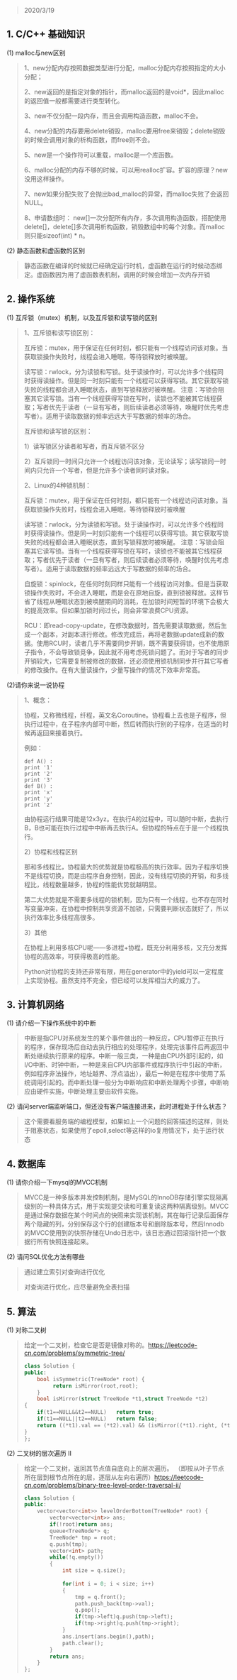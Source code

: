 > 2020/3/19 

## 1. C/C++ 基础知识
(1) malloc与new区别

> 1、new分配内存按照数据类型进行分配，malloc分配内存按照指定的大小分配；
>
> 2、new返回的是指定对象的指针，而malloc返回的是void*，因此malloc的返回值一般都需要进行类型转化。
>
> 3、new不仅分配一段内存，而且会调用构造函数，malloc不会。
>
> 4、new分配的内存要用delete销毁，malloc要用free来销毁；delete销毁的时候会调用对象的析构函数，而free则不会。
>
> 5、new是一个操作符可以重载，malloc是一个库函数。
>
> 6、malloc分配的内存不够的时候，可以用realloc扩容。扩容的原理？new没用这样操作。
>
> 7、new如果分配失败了会抛出bad_malloc的异常，而malloc失败了会返回NULL。
>
> 8、申请数组时： new[]一次分配所有内存，多次调用构造函数，搭配使用delete[]，delete[]多次调用析构函数，销毁数组中的每个对象。而malloc则只能sizeof(int) * n。

(2) 静态函数和虚函数的区别

> 静态函数在编译的时候就已经确定运行时机，虚函数在运行的时候动态绑定。虚函数因为用了虚函数表机制，调用的时候会增加一次内存开销

## 2. 操作系统
(1) 互斥锁（mutex）机制，以及互斥锁和读写锁的区别

> 1、互斥锁和读写锁区别：
>
> 互斥锁：mutex，用于保证在任何时刻，都只能有一个线程访问该对象。当获取锁操作失败时，线程会进入睡眠，等待锁释放时被唤醒。
>
> 读写锁：rwlock，分为读锁和写锁。处于读操作时，可以允许多个线程同时获得读操作。但是同一时刻只能有一个线程可以获得写锁。其它获取写锁失败的线程都会进入睡眠状态，直到写锁释放时被唤醒。 注意：写锁会阻塞其它读写锁。当有一个线程获得写锁在写时，读锁也不能被其它线程获取；写者优先于读者（一旦有写者，则后续读者必须等待，唤醒时优先考虑写者）。适用于读取数据的频率远远大于写数据的频率的场合。
>
> 互斥锁和读写锁的区别：
>
> 1）读写锁区分读者和写者，而互斥锁不区分
>
> 2）互斥锁同一时间只允许一个线程访问该对象，无论读写；读写锁同一时间内只允许一个写者，但是允许多个读者同时读对象。
>
> 2、Linux的4种锁机制：
>
> 互斥锁：mutex，用于保证在任何时刻，都只能有一个线程访问该对象。当获取锁操作失败时，线程会进入睡眠，等待锁释放时被唤醒
>
> 读写锁：rwlock，分为读锁和写锁。处于读操作时，可以允许多个线程同时获得读操作。但是同一时刻只能有一个线程可以获得写锁。其它获取写锁失败的线程都会进入睡眠状态，直到写锁释放时被唤醒。 注意：写锁会阻塞其它读写锁。当有一个线程获得写锁在写时，读锁也不能被其它线程获取；写者优先于读者（一旦有写者，则后续读者必须等待，唤醒时优先考虑写者）。适用于读取数据的频率远远大于写数据的频率的场合。
>
> 自旋锁：spinlock，在任何时刻同样只能有一个线程访问对象。但是当获取锁操作失败时，不会进入睡眠，而是会在原地自旋，直到锁被释放。这样节省了线程从睡眠状态到被唤醒期间的消耗，在加锁时间短暂的环境下会极大的提高效率。但如果加锁时间过长，则会非常浪费CPU资源。
>
> RCU：即read-copy-update，在修改数据时，首先需要读取数据，然后生成一个副本，对副本进行修改。修改完成后，再将老数据update成新的数据。使用RCU时，读者几乎不需要同步开销，既不需要获得锁，也不使用原子指令，不会导致锁竞争，因此就不用考虑死锁问题了。而对于写者的同步开销较大，它需要复制被修改的数据，还必须使用锁机制同步并行其它写者的修改操作。在有大量读操作，少量写操作的情况下效率非常高。

(2)请你来说一说协程

> 1、概念：
>
> 协程，又称微线程，纤程，英文名Coroutine。协程看上去也是子程序，但执行过程中，在子程序内部可中断，然后转而执行别的子程序，在适当的时候再返回来接着执行。
>
> 例如：
>
> ```
> def A() :
> print '1'
> print '2'
> print '3'
> def B() :
> print 'x'
> print 'y'
> print 'z'
> ```
>
> 由协程运行结果可能是12x3yz。在执行A的过程中，可以随时中断，去执行B，B也可能在执行过程中中断再去执行A。但协程的特点在于是一个线程执行。
>
> 2）协程和线程区别
>
> 那和多线程比，协程最大的优势就是协程极高的执行效率。因为子程序切换不是线程切换，而是由程序自身控制，因此，没有线程切换的开销，和多线程比，线程数量越多，协程的性能优势就越明显。
>
> 第二大优势就是不需要多线程的锁机制，因为只有一个线程，也不存在同时写变量冲突，在协程中控制共享资源不加锁，只需要判断状态就好了，所以执行效率比多线程高很多。
>
> 3）其他
>
> 在协程上利用多核CPU呢——多进程+协程，既充分利用多核，又充分发挥协程的高效率，可获得极高的性能。
>
> Python对协程的支持还非常有限，用在generator中的yield可以一定程度上实现协程。虽然支持不完全，但已经可以发挥相当大的威力了。

## 3. 计算机网络
(1)  请介绍一下操作系统中的中断

> 中断是指CPU对系统发生的某个事件做出的一种反应，CPU暂停正在执行的程序，保存现场后自动去执行相应的处理程序，处理完该事件后再返回中断处继续执行原来的程序。中断一般三类，一种是由CPU外部引起的，如I/O中断、时钟中断，一种是来自CPU内部事件或程序执行中引起的中断，例如程序非法操作，地址越界、浮点溢出），最后一种是在程序中使用了系统调用引起的。而中断处理一般分为中断响应和中断处理两个步骤，中断响应由硬件实施，中断处理主要由软件实施。

(2) 请问server端监听端口，但还没有客户端连接进来，此时进程处于什么状态？

> 这个需要看服务端的编程模型，如果如上一个问题的回答描述的这样，则处于阻塞状态，如果使用了epoll,select等这样的io复用情况下，处于运行状态

## 4. 数据库
(1) 请你介绍一下mysql的MVCC机制

> MVCC是一种多版本并发控制机制，是MySQL的InnoDB存储引擎实现隔离级别的一种具体方式，用于实现提交读和可重复读这两种隔离级别。MVCC是通过保存数据在某个时间点的快照来实现该机制，其在每行记录后面保存两个隐藏的列，分别保存这个行的创建版本号和删除版本号，然后Innodb的MVCC使用到的快照存储在Undo日志中，该日志通过回滚指针把一个数据行所有快照连接起来。

(2) 请问SQL优化方法有哪些

> 通过建立索引对查询进行优化
>
> 对查询进行优化，应尽量避免全表扫描

## 5. 算法
(1) 对称二叉树

> 给定一个二叉树，检查它是否是镜像对称的。https://leetcode-cn.com/problems/symmetric-tree/
>
> ```C++
> class Solution {
> public:
>     bool isSymmetric(TreeNode* root) {
>          return isMirror(root,root);
>     }
>     bool isMirror(struct TreeNode *t1,struct TreeNode *t2)
> {
>     if(t1==NULL&&t2==NULL)   return true;
>     if(t1==NULL||t2==NULL)   return false;
>     return ((*t1).val == (*t2).val) && (isMirror((*t1).right, (*t2).left)) && (isMirror((*t1).left, (*t2).right));
> }
> };
> 
> ```

(2) 二叉树的层次遍历 II

> 给定一个二叉树，返回其节点值自底向上的层次遍历。 （即按从叶子节点所在层到根节点所在的层，逐层从左向右遍历）https://leetcode-cn.com/problems/binary-tree-level-order-traversal-ii/
>
> ```C++
> class Solution {
> public:
>     vector<vector<int>> levelOrderBottom(TreeNode* root) {
>         vector<vector<int>> ans;
>         if(!root)return ans;
>         queue<TreeNode*> q;
>         TreeNode* tmp = root;
>         q.push(tmp);
>         vector<int> path;
>         while(!q.empty())
>         {
>             int size = q.size();
>             
>             for(int i = 0; i < size; i++)
>             {
>                 tmp = q.front();
>                 path.push_back(tmp->val);
>                 q.pop();
>                 if(tmp->left)q.push(tmp->left);
>                 if(tmp->right)q.push(tmp->right);
>             }
>             ans.insert(ans.begin(),path);
>             path.clear();
>         }
>         return ans;
>     }   
> };
> ```
>
> 

